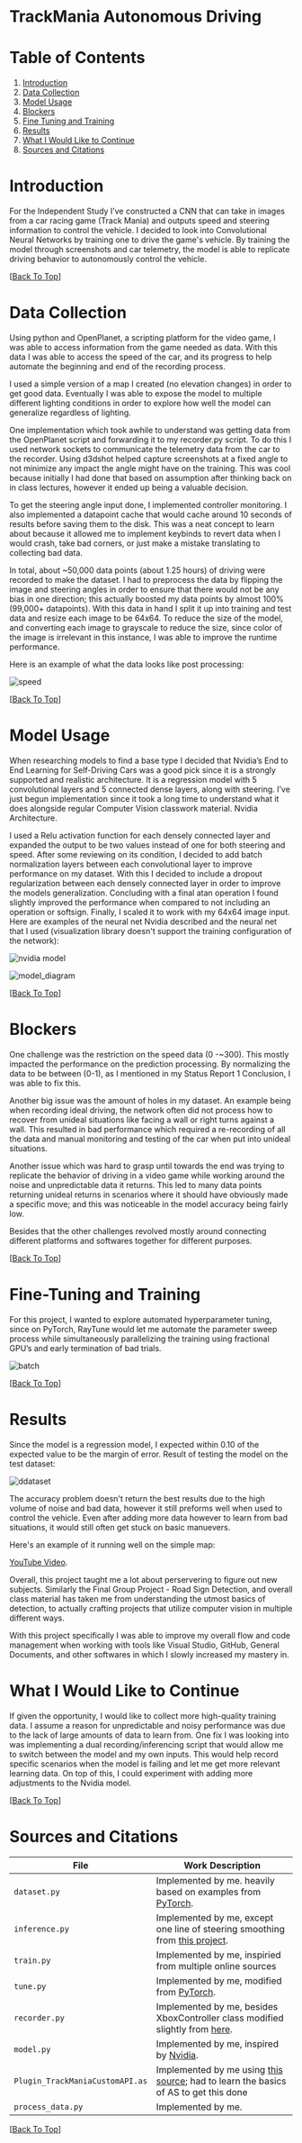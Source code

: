 # TrackMania Autonomous Driving

# Table of Contents
1. [Introduction](#introduction) 
3. [Data Collection](#data-collection) 
4. [Model Usage](#model-usage)
5. [Blockers](#blockers)
6. [Fine Tuning and Training](#fine-tuning-and-training)
7. [Results](#results)
8. [What I Would Like to Continue](#what-i-would-like-to-continue)
9. [Sources and Citations](#sources-and-citations) 

# Introduction 

For the Independent Study I’ve constructed a CNN that can take in images from a car racing game (Track Mania) and outputs speed and steering information to control the vehicle. I decided to look into Convolutional Neural Networks by training one to drive the game's vehicle. By training the model through screenshots and car telemetry, the model is able to replicate driving behavior to autonomously control the vehicle. 

 [[Back To Top](#table-of-contents)]
 
# Data Collection 

Using python and OpenPlanet, a scripting platform for the video game, I was able to access
information from the game needed as data. With this data I was able to access the speed of the car, and its progress to help automate the beginning and end of the recording process. 

I used a simple version of a map I created (no elevation changes) in order to get good data. Eventually I was able to expose the model to multiple different lighting conditions in order to explore how well the model can generalize regardless of lighting. 

One implementation which took awhile to understand was getting data from the OpenPlanet script and forwarding it to my recorder.py script. To do this I used network sockets to communicate the telemetry data from the car to the recorder. Using d3dshot helped capture screenshots at a fixed angle to not minimize any impact the angle might have on the training. This was cool because initially I had done that based on assumption after thinking back on in class lectures, however it ended up being a valuable decision. 

To get the steering angle input done, I implemented controller monitoring. I also implemented a datapoint cache that would cache around 10 seconds of results before saving them to the disk. This was a neat concept to learn about because it allowed me to implement keybinds to revert data when I would crash, take bad corners, or just make a mistake translating to collecting bad data.

In total, about ~50,000 data points (about 1.25 hours) of driving were recorded to make the dataset. I had to preprocess the data by flipping the image and steering angles in order to ensure that there would not be any bias in one direction; this actually boosted my data points by almost 100% (99,000+ datapoints). With this data in hand I split it up into training and test data and resize each image to be 64x64. To reduce the size of the model, and converting each image to grayscale to reduce the size, since color of the image is irrelevant in this instance, I was able to improve the runtime performance. 

Here is an example of what the data looks like post processing:

![speed ](https://user-images.githubusercontent.com/72223941/207712744-0d24dda3-3e00-47d8-a348-446f7457fc0e.png)
 
 [[Back To Top](#table-of-contents)]
 
# Model Usage 

When researching models to find a base type I decided that Nvidia’s End to End Learning for
Self-Driving Cars was a good pick since it is a strongly supported and realistic architecture. It is
a regression model with 5 convolutional layers and 5 connected dense layers, along with
steering. I’ve just begun implementation since it took a long time to understand what it does
alongside regular Computer Vision classwork material. Nvidia Architecture.

I used a Relu activation function for each densely connected layer and expanded the output to be two values instead of one for both steering and speed. After some reviewing on its condition, I decided to add batch normalization layers between each convolutional layer to improve performance on my dataset. With this I decided to include a dropout regularization between each densely connected layer in order to improve the models generalization. Concluding with a final atan operation I found slightly improved the performance when compared to not including an operation or softsign. Finally, I scaled it to work with my 64x64 image input. Here are examples of the neural net Nvidia described and the neural net that I used (visualization library doesn't support the training configuration of the network):

![nvidia model](https://user-images.githubusercontent.com/72223941/207716475-2092c282-09e8-4beb-82d8-2f772b821fa5.png)

![model_diagram](https://user-images.githubusercontent.com/72223941/207716028-c118a944-90aa-498b-b239-fedfee6dac49.png)

[[Back To Top](#table-of-contents)]

# Blockers 

One challenge was the restriction on the speed data (0 -~300). This mostly impacted the performance on the prediction processing. By normalizing the data to be between (0-1), as I mentioned in my Status Report 1 Conclusion, I was able to fix this. 

Another big issue was the amount of holes in my dataset. An example being when recording ideal driving, the network often did not process how to recover from unideal situations like facing a wall or right turns against a wall. This resulted in bad performance which required a re-recording of all the data and manual monitoring and testing of the car when put into unideal situations. 

Another issue which was hard to grasp until towards the end was trying to replicate the behavior of driving in a  video game while working around the noise and unpredictable data it returns. This led to many data points returning unideal returns in scenarios where it should have obviously made a specific move; and this was noticeable in the model accuracy being fairly low. 

Besides that the other challenges revolved mostly around connecting different platforms and softwares together for different purposes. 

[[Back To Top](#table-of-contents)]

# Fine-Tuning and Training

For this project, I wanted to explore automated hyperparameter tuning, since on PyTorch, RayTune would let me automate the parameter sweep process while simultaneously parallelizing the training using fractional GPU’s and early termination of bad trials. 

![batch](https://user-images.githubusercontent.com/72223941/207721387-83e0e156-afd9-4b76-ac95-172ebb94a872.png)

[[Back To Top](#table-of-contents)]

# Results 

Since the model is a regression model, I expected within 0.10 of the expected value to be the margin of error. Result of testing the model on the test dataset: 

![ddataset](https://user-images.githubusercontent.com/72223941/207722255-f1a113d5-5239-4618-82a0-32842cafec94.png)

The accuracy problem doesn't return the best results due to the high volume of noise and bad data, however it still preforms well when used to control the vehicle. Even after adding more data however to learn from bad situations, it would still often get stuck on basic manuevers.

Here's an example of it running well on the simple map: 

[YouTube Video](https://youtu.be/-1cM-NEqQuY).

Overall, this project taught me a lot about perservering to figure out new subjects. Similarly the Final Group Project - Road Sign Detection, and overall class material has taken me from understanding the utmost basics of detection, to actually crafting projects that utilize computer vision in multiple different ways.

With this project specifically I was able to improve my overall flow and code management when working with tools like Visual Studio, GitHub, General Documents, and other softwares in which I slowly increased my mastery in. 

# What I Would Like to Continue

If given the opportunity, I would like to collect more high-quality training data. I assume a reason for unpredictable and noisy performance was due to the lack of large amounts of data to learn from. One fix I was looking into was implementing a dual recording/inferencing script that would allow me to switch between the model and my own inputs. This would help record specific scenarios when the model is failing and let me get more relevant learning data. On top of this, I could experiment with adding more adjustments to the Nvidia model. 

[[Back To Top](#table-of-contents)]

# Sources and Citations 

| File | Work Description |
| --  | --- |
| `dataset.py` | Implemented by me. heavily based on examples from [PyTorch](https://pytorch.org/tutorials/beginner/basics/data_tutorial.html). |
| `inference.py` | Implemented by me, except one line of steering smoothing from [this project](https://github.com/SullyChen/Autopilot-TensorFlow/). |
| `train.py` | Implemented by me, inspiried from multiple online sources |
| `tune.py` | Implemented by me, modified from [PyTorch](https://pytorch.org/tutorials/beginner/basics/intro.html). |
| `recorder.py` | Implemented by me, besides XboxController class modified slightly from [here](https://stackoverflow.com/questions/46506850/how-can-i-get-input-from-an-xbox-one-controller-in-python). |
| `model.py` | Implemented by me, inspired by [Nvidia](https://arxiv.org/pdf/1604.07316.pdf). |
| `Plugin_TrackManiaCustomAPI.as` | Implemented by me using [this source](https://trackmania-api-node.netlify.app/); had to learn the basics of AS to get this done |
| `process_data.py` | Implemented by me. |


[[Back To Top](#table-of-contents)]

